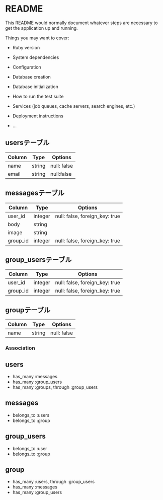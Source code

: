 # README

This README would normally document whatever steps are necessary to get the
application up and running.

Things you may want to cover:

* Ruby version

* System dependencies

* Configuration

* Database creation

* Database initialization

* How to run the test suite

* Services (job queues, cache servers, search engines, etc.)

* Deployment instructions

* ...



## usersテーブル

|Column|Type|Options|
|------|----|-------|
|name|string|null: false|
|email|string|null:false|

## messagesテーブル
|Column|Type|Options|
|------|----|-------|
|user_id|integer|null: false, foreign_key: true|
|body|string|
|image|string|
|group_id|integer|null: false, foreign_key: true|

## group_usersテーブル
|Column|Type|Options|
|------|----|-------|
|user_id|integer|null: false, foreign_key: true|
|group_id|integer|null: false, foreign_key: true|

## groupテーブル
|Column|Type|Options|
|------|----|-------|
|name|string|null: false|

### Association

## users
- has_many :messages
- has_many :group_users
- has_many :groups, through :group_users

## messages
- belongs_to :users
- belongs_to :group

## group_users
- belongs_to :user
- belongs_to :group

## group
- has_many :users, through :group_users
- has_many :messages
- has_many :group_users